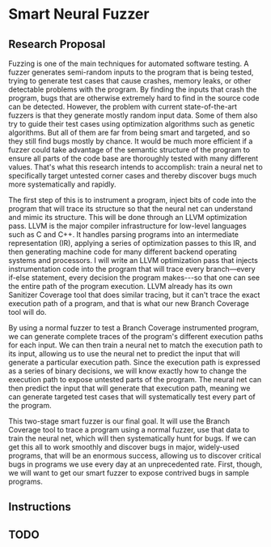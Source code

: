 # Smart Neural Fuzzer

## Research Proposal
Fuzzing is one of the main techniques for automated software testing. 
A fuzzer generates semi-random inputs to the program that is being tested, 
trying to generate test cases that cause crashes, memory leaks, 
or other detectable problems with the program. 
By finding the inputs that crash the program, 
bugs that are otherwise extremely hard to find in the source code can be detected. 
However, the problem with current state-of-the-art fuzzers 
is that they generate mostly random input data. 
Some of them also try to guide their test cases 
using optimization algorithms such as genetic algorithms. 
But all of them are far from being smart and targeted, 
and so they still find bugs mostly by chance. 
It would be much more efficient if a fuzzer could take advantage of 
the semantic structure of the program to ensure all parts of the code base 
are thoroughly tested with many different values. 
That's what this research intends to accomplish: 
train a neural net to specifically target untested corner cases 
and thereby discover bugs much more systematically and rapidly.

The first step of this is to instrument a program, 
inject bits of code into the program that will trace its structure 
so that the neural net can understand and mimic its structure. 
This will be done through an LLVM optimization pass. 
LLVM is the major compiler infrastructure for low-level languages such as C and C++. 
It handles parsing programs into an intermediate representation (IR), 
applying a series of optimization passes to this IR, 
and then generating machine code for many different backend operating systems and processors. 
I will write an LLVM optimization pass that injects instrumentation code into the program 
that will trace every branch—every if-else statement, 
every decision the program makes---so that one can see the entire path of the program execution. 
LLVM already has its own Sanitizer Coverage tool that does similar tracing, 
but it can't trace the exact execution path of a program, 
and that is what our new Branch Coverage tool will do.

By using a normal fuzzer to test a Branch Coverage instrumented program, 
we can generate complete traces of the program's different execution paths for each input. 
We can then train a neural net to match the execution path to its input, 
allowing us to use the neural net to predict the input that will generate a particular execution path. 
Since the execution path is expressed as a series of binary decisions, 
we will know exactly how to change the execution path to expose untested parts of the program. 
The neural net can then predict the input that will generate that execution path, 
meaning we can generate targeted test cases that will systematically test every part of the program.

This two-stage smart fuzzer is our final goal. 
It will use the Branch Coverage tool to trace a program using a normal fuzzer, 
use that data to train the neural net, which will then systematically hunt for bugs. 
If we can get this all to work smoothly and discover bugs in major, widely-used programs, 
that will be an enormous success, allowing us to discover critical bugs 
in programs we use every day at an unprecedented rate. 
First, though, we will want to get our smart fuzzer to expose contrived bugs in sample programs.

## Instructions


## TODO
